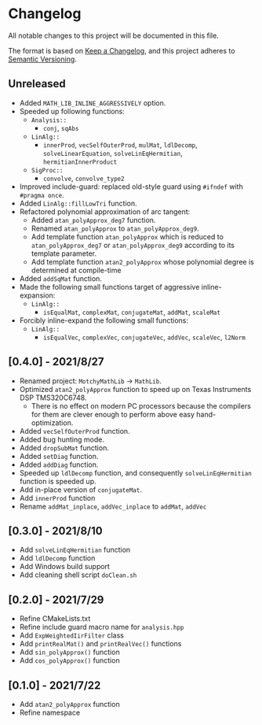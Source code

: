 # Changelog

All notable changes to this project will be documented in this file.

The format is based on [Keep a Changelog](https://keepachangelog.com/en/1.0.0/),
and this project adheres to [Semantic Versioning](https://semver.org/spec/v2.0.0.html).

## Unreleased

- Added `MATH_LIB_INLINE_AGGRESSIVELY` option.
- Speeded up following functions:
  - `Analysis::`
    - `conj`, `sqAbs`
  - `LinAlg::`
    - `innerProd`, `vecSelfOuterProd`, `mulMat`, `ldlDecomp`, `solveLinearEquation`, `solveLinEqHermitian`, `hermitianInnerProduct`
  - `SigProc::`
    - `convolve`, `convolve_type2`
- Improved include-guard: replaced old-style guard using `#ifndef` with `#pragma once`.
- Added `LinAlg::fillLowTri` function.
- Refactored polynomial approximation of arc tangent:
  - Added `atan_polyApprox_deg7` function.
  - Renamed `atan_polyApprox` to `atan_polyApprox_deg9`.
  - Add template function `atan_polyApprox` which is reduced to `atan_polyApprox_deg7` or `atan_polyApprox_deg9` according to its template parameter.
  - Add template function `atan2_polyApprox` whose polynomial degree is determined at compile-time
- Added `addSqMat` function.
- Made the following small functions target of aggressive inline-expansion:
  - `LinAlg::`
    - `isEqualMat`, `complexMat`, `conjugateMat`, `addMat`, `scaleMat`
- Forcibly inline-expand the following small functions:
  - `LinAlg::`
    - `isEqualVec`, `complexVec`, `conjugateVec`, `addVec`, `scaleVec`, `l2Norm`

## [0.4.0] - 2021/8/27

- Renamed project: `MotchyMathLib` -> `MathLib`.
- Optimized `atan2_polyApprox` function to speed up on Texas Instruments DSP TMS320C6748.
  - There is no effect on modern PC processors because the compilers for them are clever enough to perform above easy hand-optimization.
- Added `vecSelfOuterProd` function.
- Added bug hunting mode.
- Added `dropSubMat` function.
- Added `setDiag` function.
- Added `addDiag` function.
- Speeded up `ldlDecomp` function, and consequently `solveLinEqHermitian` function is speeded up.
- Add in-place version of `conjugateMat`.
- Add `innerProd` function
- Rename `addMat_inplace`, `addVec_inplace` to `addMat`, `addVec`

## [0.3.0] - 2021/8/10

- Add `solveLinEqHermitian` function
- Add `ldlDecomp` function
- Add Windows build support
- Add cleaning shell script `doClean.sh`

## [0.2.0] - 2021/7/29

- Refine CMakeLists.txt
- Refine include guard macro name for `analysis.hpp`
- Add `ExpWeightedIirFilter` class
- Add `printRealMat()` and `printRealVec()` functions
- Add `sin_polyApprox()` function
- Add `cos_polyApprox()` function

## [0.1.0] - 2021/7/22

- Add `atan2_polyApprox` function
- Refine namespace
